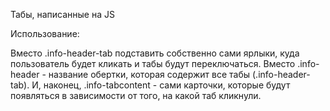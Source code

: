 Табы, написанные на JS

Использование:

Вместо .info-header-tab подставить собственно сами ярлыки, куда пользователь будет кликать и табы будут переключаться.
Вместо .info-header - название обертки, которая содержит все табы (.info-header-tab).
И, наконец, .info-tabcontent - сами карточки, которые будут появляться в зависимости от того, на какой таб кликнули.

